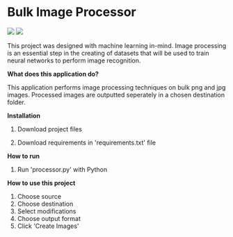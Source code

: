 # Bulk Image Processor

<p float="left">
  <img src="https://user-images.githubusercontent.com/50201165/147006262-cfa5b21f-9fdb-4b8f-be64-3be091c994e9.png" />
  <img src='https://user-images.githubusercontent.com/50201165/147007621-4037a5a7-405f-47de-a46e-7f7e29f08d00.png'/> 
</p>

This project was designed with machine learning in-mind. Image processing is an essential step in the creating of datasets that will be used to train neural networks to perform image recognition.

**What does this application do?**

This application performs image processing techniques on bulk png and jpg images. Processed images are outputted seperately in a chosen destination folder.

**Installation**

1. Download project files

2. Download requirements in 'requirements.txt' file

**How to run**

1. Run 'processor.py' with Python

**How to use this project**

1. Choose source
2. Choose destination
3. Select modifications
4. Choose output format
5. Click 'Create Images'
